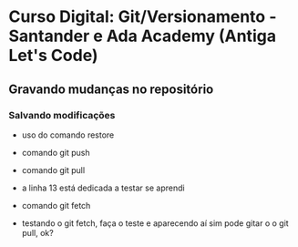 # Curso Digital: Git/Versionamento - Santander e Ada Academy (Antiga Let's Code)

## Gravando mudanças no repositório

### Salvando modificações

* uso do comando restore

* comando git push

* comando git pull

* a linha 13 está dedicada a testar se aprendi

* comando git fetch
* testando o git fetch, faça o teste e aparecendo aí sim pode gitar o o git pull, ok?
